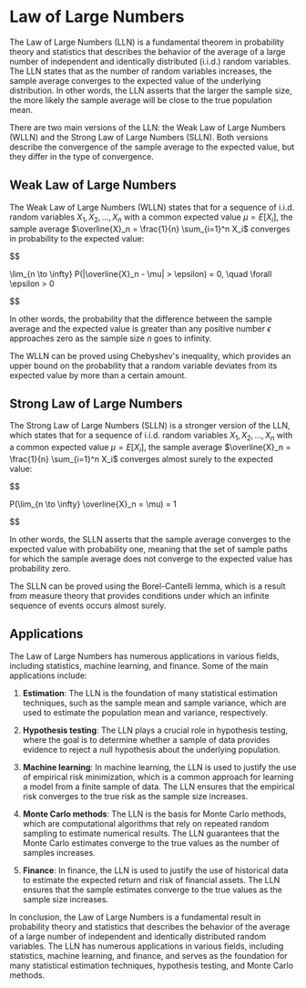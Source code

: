 # Law of Large Numbers

The Law of Large Numbers (LLN) is a fundamental theorem in probability theory and statistics that describes the behavior of the average of a large number of independent and identically distributed (i.i.d.) random variables. The LLN states that as the number of random variables increases, the sample average converges to the expected value of the underlying distribution. In other words, the LLN asserts that the larger the sample size, the more likely the sample average will be close to the true population mean.

There are two main versions of the LLN: the Weak Law of Large Numbers (WLLN) and the Strong Law of Large Numbers (SLLN). Both versions describe the convergence of the sample average to the expected value, but they differ in the type of convergence.

## Weak Law of Large Numbers

The Weak Law of Large Numbers (WLLN) states that for a sequence of i.i.d. random variables $X_1, X_2, \dots, X_n$ with a common expected value $\mu = E[X_i]$, the sample average $\overline{X}_n = \frac{1}{n} \sum_{i=1}^n X_i$ converges in probability to the expected value:


$$

\lim_{n \to \infty} P(|\overline{X}_n - \mu| > \epsilon) = 0, \quad \forall \epsilon > 0

$$


In other words, the probability that the difference between the sample average and the expected value is greater than any positive number $\epsilon$ approaches zero as the sample size $n$ goes to infinity.

The WLLN can be proved using Chebyshev's inequality, which provides an upper bound on the probability that a random variable deviates from its expected value by more than a certain amount.

## Strong Law of Large Numbers

The Strong Law of Large Numbers (SLLN) is a stronger version of the LLN, which states that for a sequence of i.i.d. random variables $X_1, X_2, \dots, X_n$ with a common expected value $\mu = E[X_i]$, the sample average $\overline{X}_n = \frac{1}{n} \sum_{i=1}^n X_i$ converges almost surely to the expected value:


$$

P(\lim_{n \to \infty} \overline{X}_n = \mu) = 1

$$


In other words, the SLLN asserts that the sample average converges to the expected value with probability one, meaning that the set of sample paths for which the sample average does not converge to the expected value has probability zero.

The SLLN can be proved using the Borel-Cantelli lemma, which is a result from measure theory that provides conditions under which an infinite sequence of events occurs almost surely.

## Applications

The Law of Large Numbers has numerous applications in various fields, including statistics, machine learning, and finance. Some of the main applications include:

1. **Estimation**: The LLN is the foundation of many statistical estimation techniques, such as the sample mean and sample variance, which are used to estimate the population mean and variance, respectively.

2. **Hypothesis testing**: The LLN plays a crucial role in hypothesis testing, where the goal is to determine whether a sample of data provides evidence to reject a null hypothesis about the underlying population.

3. **Machine learning**: In machine learning, the LLN is used to justify the use of empirical risk minimization, which is a common approach for learning a model from a finite sample of data. The LLN ensures that the empirical risk converges to the true risk as the sample size increases.

4. **Monte Carlo methods**: The LLN is the basis for Monte Carlo methods, which are computational algorithms that rely on repeated random sampling to estimate numerical results. The LLN guarantees that the Monte Carlo estimates converge to the true values as the number of samples increases.

5. **Finance**: In finance, the LLN is used to justify the use of historical data to estimate the expected return and risk of financial assets. The LLN ensures that the sample estimates converge to the true values as the sample size increases.

In conclusion, the Law of Large Numbers is a fundamental result in probability theory and statistics that describes the behavior of the average of a large number of independent and identically distributed random variables. The LLN has numerous applications in various fields, including statistics, machine learning, and finance, and serves as the foundation for many statistical estimation techniques, hypothesis testing, and Monte Carlo methods.
